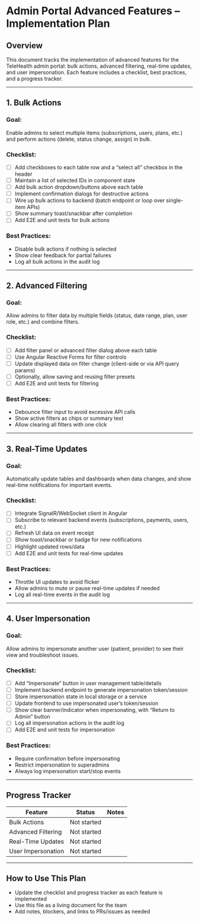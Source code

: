 # Admin Portal Advanced Features – Implementation Plan

## Overview
This document tracks the implementation of advanced features for the TeleHealth admin portal: bulk actions, advanced filtering, real-time updates, and user impersonation. Each feature includes a checklist, best practices, and a progress tracker.

---

## 1. Bulk Actions

### **Goal:**
Enable admins to select multiple items (subscriptions, users, plans, etc.) and perform actions (delete, status change, assign) in bulk.

### **Checklist:**
- [ ] Add checkboxes to each table row and a “select all” checkbox in the header
- [ ] Maintain a list of selected IDs in component state
- [ ] Add bulk action dropdown/buttons above each table
- [ ] Implement confirmation dialogs for destructive actions
- [ ] Wire up bulk actions to backend (batch endpoint or loop over single-item APIs)
- [ ] Show summary toast/snackbar after completion
- [ ] Add E2E and unit tests for bulk actions

### **Best Practices:**
- Disable bulk actions if nothing is selected
- Show clear feedback for partial failures
- Log all bulk actions in the audit log

---

## 2. Advanced Filtering

### **Goal:**
Allow admins to filter data by multiple fields (status, date range, plan, user role, etc.) and combine filters.

### **Checklist:**
- [ ] Add filter panel or advanced filter dialog above each table
- [ ] Use Angular Reactive Forms for filter controls
- [ ] Update displayed data on filter change (client-side or via API query params)
- [ ] Optionally, allow saving and reusing filter presets
- [ ] Add E2E and unit tests for filtering

### **Best Practices:**
- Debounce filter input to avoid excessive API calls
- Show active filters as chips or summary text
- Allow clearing all filters with one click

---

## 3. Real-Time Updates

### **Goal:**
Automatically update tables and dashboards when data changes, and show real-time notifications for important events.

### **Checklist:**
- [ ] Integrate SignalR/WebSocket client in Angular
- [ ] Subscribe to relevant backend events (subscriptions, payments, users, etc.)
- [ ] Refresh UI data on event receipt
- [ ] Show toast/snackbar or badge for new notifications
- [ ] Highlight updated rows/data
- [ ] Add E2E and unit tests for real-time updates

### **Best Practices:**
- Throttle UI updates to avoid flicker
- Allow admins to mute or pause real-time updates if needed
- Log all real-time events in the audit log

---

## 4. User Impersonation

### **Goal:**
Allow admins to impersonate another user (patient, provider) to see their view and troubleshoot issues.

### **Checklist:**
- [ ] Add “Impersonate” button in user management table/details
- [ ] Implement backend endpoint to generate impersonation token/session
- [ ] Store impersonation state in local storage or a service
- [ ] Update frontend to use impersonated user’s token/session
- [ ] Show clear banner/indicator when impersonating, with “Return to Admin” button
- [ ] Log all impersonation actions in the audit log
- [ ] Add E2E and unit tests for impersonation

### **Best Practices:**
- Require confirmation before impersonating
- Restrict impersonation to superadmins
- Always log impersonation start/stop events

---

## Progress Tracker

| Feature              | Status      | Notes                       |
|----------------------|------------|-----------------------------|
| Bulk Actions         | Not started|                             |
| Advanced Filtering   | Not started|                             |
| Real-Time Updates    | Not started|                             |
| User Impersonation   | Not started|                             |

---

## How to Use This Plan
- Update the checklist and progress tracker as each feature is implemented
- Use this file as a living document for the team
- Add notes, blockers, and links to PRs/issues as needed 